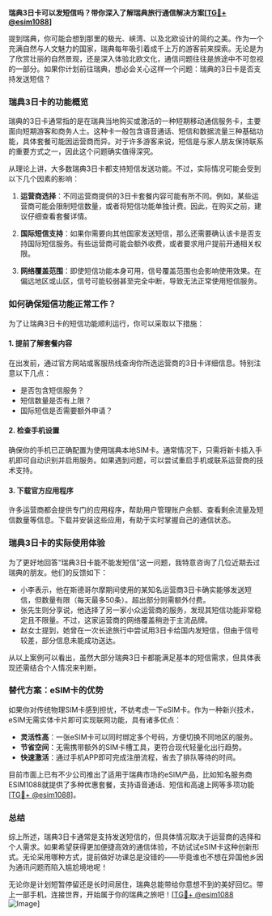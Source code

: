 **瑞典3日卡可以发短信吗？带你深入了解瑞典旅行通信解决方案[[TG💪+ @esim1088](https://t.me/s/esim1088)]**

提到瑞典，你可能会想到那里的极光、峡湾、以及北欧设计的简约之美。作为一个充满自然与人文魅力的国家，瑞典每年吸引着成千上万的游客前来探索。无论是为了欣赏壮丽的自然景观，还是深入体验北欧文化，通信问题往往是旅途中不可忽视的一部分。如果你计划前往瑞典，想必会关心这样一个问题：瑞典的3日卡是否支持发送短信？

### 瑞典3日卡的功能概览

瑞典的3日卡通常指的是在瑞典当地购买或激活的一种短期移动通信服务卡，主要面向短期游客和商务人士。这种卡一般包含语音通话、短信和数据流量三种基础功能，具体套餐可能因运营商而异。对于许多游客来说，短信是与家人朋友保持联系的重要方式之一，因此这个问题确实值得深究。

从理论上讲，大多数瑞典3日卡都支持短信发送功能。不过，实际情况可能会受到以下几个因素的影响：

1. **运营商选择**：不同运营商提供的3日卡套餐内容可能有所不同。例如，某些运营商可能会限制短信数量，或者将短信功能单独计费。因此，在购买之前，建议仔细查看套餐详情。
   
2. **国际短信支持**：如果你需要向其他国家发送短信，那么还需要确认该卡是否支持国际短信服务。有些运营商可能会额外收费，或者要求用户提前开通相关权限。

3. **网络覆盖范围**：即使短信功能本身可用，信号覆盖范围也会影响使用效果。在偏远地区或山区，信号可能较弱甚至完全中断，导致无法正常使用短信服务。

### 如何确保短信功能正常工作？

为了让瑞典3日卡的短信功能顺利运行，你可以采取以下措施：

#### 1. 提前了解套餐内容
在出发前，通过官方网站或客服热线查询你所选运营商的3日卡详细信息。特别注意以下几点：
- 是否包含短信服务？
- 短信数量是否有上限？
- 国际短信是否需要额外申请？

#### 2. 检查手机设置
确保你的手机已正确配置为使用瑞典本地SIM卡。通常情况下，只需将新卡插入手机即可自动识别并启用服务。如果遇到问题，可以尝试重启手机或联系运营商的技术支持。

#### 3. 下载官方应用程序
许多运营商都会提供专门的应用程序，帮助用户管理账户余额、查看剩余流量及短信数量等信息。下载并安装这些应用，有助于实时掌握自己的通信状态。

### 瑞典3日卡的实际使用体验

为了更好地回答“瑞典3日卡能不能发短信”这一问题，我特意咨询了几位近期去过瑞典的朋友。他们的反馈如下：

- 小李表示，他在斯德哥尔摩期间使用的某知名运营商3日卡确实能够发送短信，但数量有限（每天最多50条）。超出部分则需额外付费。
- 张先生则分享说，他选择了另一家小众运营商的服务，发现其短信功能非常稳定且不限量。不过，这家运营商的网络覆盖稍逊于主流品牌。
- 赵女士提到，她曾在一次长途旅行中尝试用3日卡给国内发短信，但由于信号较差，部分信息未能成功送达。

从以上案例可以看出，虽然大部分瑞典3日卡都能满足基本的短信需求，但具体表现还需结合个人情况来判断。

### 替代方案：eSIM卡的优势

如果你对传统物理SIM卡感到担忧，不妨考虑一下eSIM卡。作为一种新兴技术，eSIM无需实体卡片即可实现联网功能，具有诸多优点：

- **灵活性高**：一张eSIM卡可以同时绑定多个号码，方便切换不同地区的服务。
- **节省空间**：无需携带额外的SIM卡槽工具，更符合现代轻量化出行趋势。
- **快速激活**：通过手机APP即可完成注册流程，省去了排队等待的时间。

目前市面上已有不少公司推出了适用于瑞典市场的eSIM产品，比如知名服务商ESIM1088就提供了多种优惠套餐，支持语音通话、短信和高速上网等多项功能[[TG💪+ @esim1088](https://t.me/s/esim1088)]。

### 总结

综上所述，瑞典3日卡通常是支持发送短信的，但具体情况取决于运营商的选择和个人需求。如果希望获得更加便捷高效的通信体验，不妨试试eSIM卡这种创新形式。无论采用哪种方式，提前做好功课总是没错的——毕竟谁也不想在异国他乡因为通讯问题而陷入尴尬境地呢！

无论你是计划短暂停留还是长时间居住，瑞典总能带给你意想不到的美好回忆。带上一部手机，连接世界，开始属于你的瑞典之旅吧！[[TG💪+ @esim1088](https://t.me/s/esim1088) ![Image](https://i.postimg.cc/4NQfJmqS/Snipaste-2025-05-13-00-14-12.png)]
